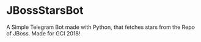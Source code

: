 # JBossStarsBot
A Simple Telegram Bot made with Python, that fetches stars from the Repo of JBoss. Made for GCI 2018!
